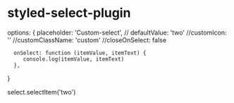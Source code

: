 # styled-select-plugin


options: {
   placeholder: 'Custom-select',
     // defaultValue: 'two'
      //customIcon: '<i class="icon"></i>'
      //customClassName: 'custom'
      //closeOnSelect: false
   
      onSelect: function (itemValue, itemText) {
         console.log(itemValue, itemText)
      },
}



select.selectItem('two')

